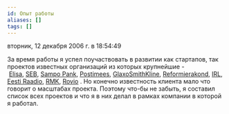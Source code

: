 ```yaml
---
id: Опыт работы
aliases: []
tags: []
---
```


вторник, 12 декабря 2006 г. в 18:54:49

За время работы я успел поучаствовать в развитии как стартапов, так проектов известных организаций из которых крупнейшие - [Elisa](http://www.elisa.ee/), [SEB](http://www.seb.ee/), [Sampo Pank](http://www.sampopank.ee/), [Postimees](http://postimees.ee/), [GlaxoSmithKline](http://gsk.ee/), [Reformierakond](http://www.reform.ee/), [IRL](http://www.irl.ee/), [Eesti Raadio](http://www.err.ee/), [RMK](http://rmk.ee/), [Rovio](http://rovio.com/) . Но конечно известность клиента мало что говорит о масштабах проекта. Поэтому что-бы не забыть, я составил список всех проектов и что я в них делал в рамках компании в которой я работал.
